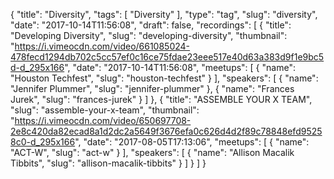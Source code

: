 {
  "title": "Diversity",
  "tags": [
    "Diversity"
  ],
  "type": "tag",
  "slug": "diversity",
  "date": "2017-10-14T11:56:08",
  "draft": false,
  "recordings": [
    {
      "title": "Developing Diversity",
      "slug": "developing-diversity",
      "thumbnail": "https://i.vimeocdn.com/video/661085024-478fecd1294db702c5cc57ef0c16ce75fdae23eee517e40d63a383d9f1e9bc5d-d_295x166",
      "date": "2017-10-14T11:56:08",
      "meetups": [
        {
          "name": "Houston Techfest",
          "slug": "houston-techfest"
        }
      ],
      "speakers": [
        {
          "name": "Jennifer Plummer",
          "slug": "jennifer-plummer"
        },
        {
          "name": "Frances Jurek",
          "slug": "frances-jurek"
        }
      ]
    },
    {
      "title": "ASSEMBLE YOUR X TEAM",
      "slug": "assemble-your-x-team",
      "thumbnail": "https://i.vimeocdn.com/video/650697708-2e8c420da82ecad8a1d2dc2a5649f3676efa0c626d4d2f89c78848efd95258c0-d_295x166",
      "date": "2017-08-05T17:13:06",
      "meetups": [
        {
          "name": "ACT-W",
          "slug": "act-w"
        }
      ],
      "speakers": [
        {
          "name": "Allison Macalik Tibbits",
          "slug": "allison-macalik-tibbits"
        }
      ]
    }
  ]
}